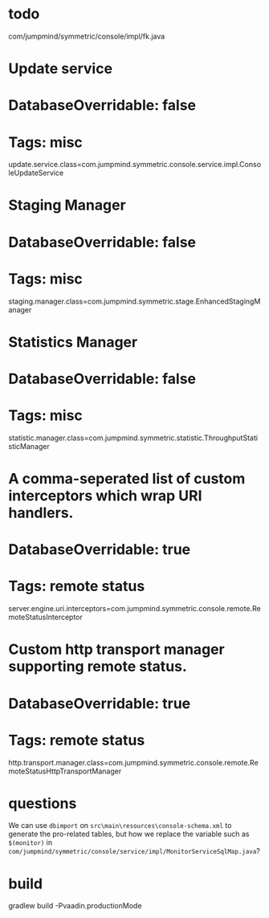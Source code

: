 # todo

 com/jumpmind/symmetric/console/impl/fk.java


# Update service
#
# DatabaseOverridable: false
# Tags: misc
update.service.class=com.jumpmind.symmetric.console.service.impl.ConsoleUpdateService

# Staging Manager
#
# DatabaseOverridable: false
# Tags: misc
staging.manager.class=com.jumpmind.symmetric.stage.EnhancedStagingManager

# Statistics Manager
#
# DatabaseOverridable: false
# Tags: misc
statistic.manager.class=com.jumpmind.symmetric.statistic.ThroughputStatisticManager

# A comma-seperated list of custom interceptors which wrap URI handlers.
#
# DatabaseOverridable: true
# Tags: remote status
server.engine.uri.interceptors=com.jumpmind.symmetric.console.remote.RemoteStatusInterceptor

# Custom http transport manager supporting remote status.
#
# DatabaseOverridable: true
# Tags: remote status
http.transport.manager.class=com.jumpmind.symmetric.console.remote.RemoteStatusHttpTransportManager

# questions

We can use `dbimport` on `src\main\resources\console-schema.xml` to generate the pro-related tables, but how we replace the variable such as  `$(monitor)` in  `com/jumpmind/symmetric/console/service/impl/MonitorServiceSqlMap.java`?

# build
gradlew build -Pvaadin.productionMode
